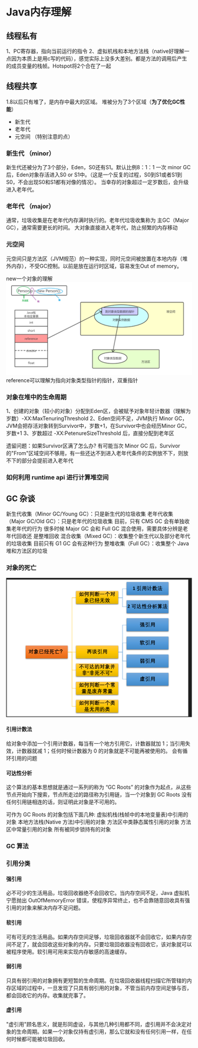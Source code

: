 # Java内存理解
## 线程私有
1、PC寄存器，指向当前运行的指令
2、虚拟机栈和本地方法栈（native好理解一点因为本质上是用c写的代码），感觉实际上没多大差别。都是方法的调用后产生的成员变量的栈帧。Hotspot将2个合在了一起

## 线程共享
1.8以后只有堆了，是内存中最大的区域。
堆被分为了3个区域（**为了优化GC性能**）
* 新生代
* 老年代
* 元空间 （特别注意的点）

### 新生代 （minor）
新生代还被分为了3个部分，Eden，S0还有S1。默认比例8：1：1
一次 minor GC 后，Eden对象存活进入S0 or S1中。（这是一个反复的过程，S0到S1或者S1到S0，不会出现S0和S1都有对像的情况）。
当幸存的对象超过一定岁数后，会升级进入老年代。

### 老年代 （major）
通常，垃圾收集是在老年代内存满时执行的。老年代垃圾收集称为 主GC（Major GC），通常需要更长的时间。
大对象直接进入老年代，防止频繁的内存移动

### 元空间
元空间只是方法区（JVM规范）的一种实现，同时元空间被放置在本地内存（堆外内存），不受GC控制。以前是放在运行时区域，容易发生Out of memory。

new一个对象的理解
![](./pictures/new%E5%AF%B9%E8%B1%A1%E5%86%85%E5%AD%98%E5%88%86%E5%B8%83.png)
reference可以理解为指向对象类型指针的指针，双重指针


### 对象在堆中的生命周期
1、创建的对象（较小的对象）分配到Eden区，会被赋予对象年轻计数器（理解为岁数）-XX:MaxTenuringThreshold
2、Eden空间不足，JVM执行 Minor GC，JVM会把存活对象转到Survivor中，岁数+1，在Survivor中也会经历Minor GC，岁数+1
3、岁数超过 -XX:PetenureSizeThreshold 后，直接分配到老年区

遗留问题：如果Survivor区满了怎么办?
有可能当次 Minor GC 后，Survivor 的"From"区域空间不够用，有一些还达不到进入老年代条件的实例放不下，则放不下的部分会提前进入老年代

### 如何利用 runtime api 进行计算堆空间

## GC 杂谈
新生代收集（Minor GC/Young GC）：只是新生代的垃圾收集
老年代收集（Major GC/Old GC）：只是老年代的垃圾收集
目前，只有 CMS GC 会有单独收集老年代的行为 很多时候 Major GC 会和 Full GC 混合使用，需要具体分辨是老年代回收还
是整堆回收 混合收集（Mixed GC）：收集整个新生代以及部分老年代的垃圾收集
目前只有 G1 GC 会有这种行为 整堆收集（Full GC）：收集整个 Java 堆和方法区的垃圾

### 对象的死亡
![](./pictures/对象死亡判断.png)

#### 引用计数法
给对象中添加一个引用计数器，每当有一个地方引用它，计数器就加 1；当引用失效，计数器就减 1；任何时候计数器为 0 的对象就是不可能再被使用的。
会有循环引用的问题 

#### 可达性分析
这个算法的基本思想就是通过一系列的称为 “GC Roots” 的对象作为起点，从这些节点开始向下搜索，节点所走过的路径称为引用链，当一个对象到 GC Roots 没有任何引用链相连的话，则证明此对象是不可用的。 

可作为 GC Roots 的对象包括下面几种: 虚拟机栈(栈帧中的本地变量表)中引用的对象 本地方法栈(Native 方法)中引用的对象 方法区中类静态属性引用的对象 方法区中常量引用的对象 所有被同步锁持有的对象

### GC 算法


### 引用分类
#### 强引用
必不可少的生活用品，垃圾回收器绝不会回收它。当内存空间不足，Java 虚拟机宁愿抛出 OutOfMemoryError 错误，使程序异常终止，也不会靠随意回收具有强引用的对象来解决内存不足问题。
#### 软引用
可有可无的生活用品。如果内存空间足够，垃圾回收器就不会回收它，如果内存空间不足了，就会回收这些对象的内存。只要垃圾回收器没有回收它，该对象就可以被程序使用。软引用可用来实现内存敏感的高速缓存。
#### 弱引用
只具有弱引用的对象拥有更短暂的生命周期。在垃圾回收器线程扫描它所管辖的内存区域的过程中，一旦发现了只具有弱引用的对象，不管当前内存空间足够与否，都会回收它的内存。收集就完事了。
#### 虚引用
"虚引用"顾名思义，就是形同虚设，与其他几种引用都不同，虚引用并不会决定对象的生命周期。如果一个对象仅持有虚引用，那么它就和没有任何引用一样，在任何时候都可能被垃圾回收。
